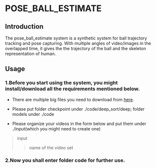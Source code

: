 # POSE_BALL_ESTIMATE

## Introduction
The pose_ball_estimate system is a synthetic system for ball trajectory tracking and pose capturing. With multiple angles of video/images in the overlapped time, it gives the the trajectory of the ball and the skeleton representation of human.

## Usage
### 1.Before you start using the system, you might install/download all the requirements mentioned below.

- There are multiple big files you need to download from [here](https://disk.pku.edu.cn:443/link/11135400DF0DD99803ED7DB30C04EE5B).

- Please put folder checkpoint under ./code/deep_sort/deep; folder models under ./code

- Please organize your videos in the form below and put them under ./input(which you might need to create one)

> input
>> name of the video set

### 2.Now you shall enter folder code for further use.